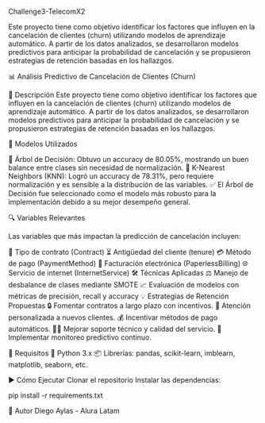 Challenge3-TelecomX2

Este proyecto tiene como objetivo identificar los factores que influyen en la cancelación de clientes (churn) utilizando modelos de aprendizaje automático. A partir de los datos analizados, se desarrollaron modelos predictivos para anticipar la probabilidad de cancelación y se propusieron estrategias de retención basadas en los hallazgos.

📊 Análisis Predictivo de Cancelación de Clientes (Churn)

📌 Descripción
Este proyecto tiene como objetivo identificar los factores que influyen en la cancelación de clientes (churn) utilizando modelos de aprendizaje automático. A partir de los datos analizados, se desarrollaron modelos predictivos para anticipar la probabilidad de cancelación y se propusieron estrategias de retención basadas en los hallazgos.

🤖 Modelos Utilizados

🌳 Árbol de Decisión: Obtuvo un accuracy de 80.05%, mostrando un buen balance entre clases sin necesidad de normalización.
👥 K-Nearest Neighbors (KNN): Logró un accuracy de 78.31%, pero requiere normalización y es sensible a la distribución de las variables.
✅ El Árbol de Decisión fue seleccionado como el modelo más robusto para la implementación debido a su mejor desempeño general.

🔍 Variables Relevantes

Las variables que más impactan la predicción de cancelación incluyen:

📄 Tipo de contrato (Contract)
⏳ Antigüedad del cliente (tenure)
💳 Método de pago (PaymentMethod)
🧾 Facturación electrónica (PaperlessBilling)
🌐 Servicio de internet (InternetService)
🛠️ Técnicas Aplicadas
⚖️ Manejo de desbalance de clases mediante SMOTE
📈 Evaluación de modelos con métricas de precisión, recall y accuracy
💡 Estrategias de Retención Propuestas
🔒 Fomentar contratos a largo plazo con incentivos.
👋 Atención personalizada a nuevos clientes.
💰 Incentivar métodos de pago automáticos.
🧑‍💻 Mejorar soporte técnico y calidad del servicio.
🧠 Implementar monitoreo predictivo continuo.

🧰 Requisitos
🐍 Python 3.x
📦 Librerías: pandas, scikit-learn, imblearn, matplotlib, seaborn, etc.

▶️ Cómo Ejecutar
Clonar el repositorio
Instalar las dependencias:

pip install -r requirements.txt

👤 Autor
Diego Aylas - Alura Latam
